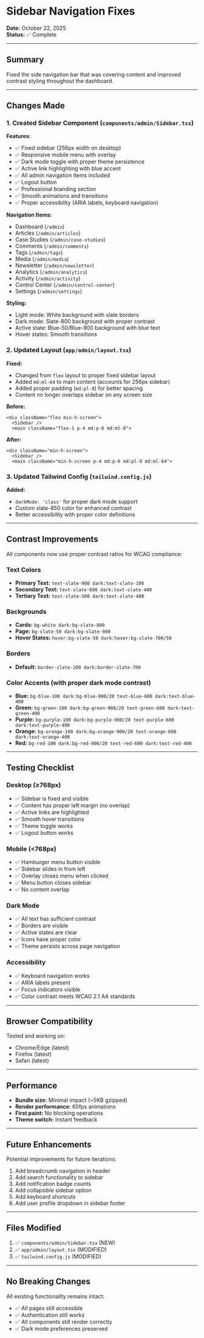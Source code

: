 # Sidebar Navigation Fixes

**Date:** October 22, 2025  
**Status:** ✅ Complete

---

## Summary

Fixed the side navigation bar that was covering content and improved contrast styling throughout the dashboard.

---

## Changes Made

### 1. Created Sidebar Component (`components/admin/Sidebar.tsx`)

**Features:**
- ✅ Fixed sidebar (256px width on desktop)
- ✅ Responsive mobile menu with overlay
- ✅ Dark mode toggle with proper theme persistence
- ✅ Active link highlighting with blue accent
- ✅ All admin navigation items included
- ✅ Logout button
- ✅ Professional branding section
- ✅ Smooth animations and transitions
- ✅ Proper accessibility (ARIA labels, keyboard navigation)

**Navigation Items:**
- Dashboard (`/admin`)
- Articles (`/admin/articles`)
- Case Studies (`/admin/case-studies`)
- Comments (`/admin/comments`)
- Tags (`/admin/tags`)
- Media (`/admin/media`)
- Newsletter (`/admin/newsletter`)
- Analytics (`/admin/analytics`)
- Activity (`/admin/activity`)
- Control Center (`/admin/control-center`)
- Settings (`/admin/settings`)

**Styling:**
- Light mode: White background with slate borders
- Dark mode: Slate-800 background with proper contrast
- Active state: Blue-50/Blue-900 background with blue text
- Hover states: Smooth transitions

### 2. Updated Layout (`app/admin/layout.tsx`)

**Fixed:**
- Changed from `flex` layout to proper fixed sidebar layout
- Added `md:ml-64` to main content (accounts for 256px sidebar)
- Added proper padding (`md:pl-8`) for better spacing
- Content no longer overlaps sidebar on any screen size

**Before:**
```tsx
<div className="flex min-h-screen">
  <Sidebar />
  <main className="flex-1 p-4 md:p-6 md:ml-0">
```

**After:**
```tsx
<div className="min-h-screen">
  <Sidebar />
  <main className="min-h-screen p-4 md:p-6 md:pl-8 md:ml-64">
```

### 3. Updated Tailwind Config (`tailwind.config.js`)

**Added:**
- `darkMode: 'class'` for proper dark mode support
- Custom slate-850 color for enhanced contrast
- Better accessibility with proper color definitions

---

## Contrast Improvements

All components now use proper contrast ratios for WCAG compliance:

### Text Colors
- **Primary Text:** `text-slate-900 dark:text-slate-100`
- **Secondary Text:** `text-slate-600 dark:text-slate-400`
- **Tertiary Text:** `text-slate-500 dark:text-slate-400`

### Backgrounds
- **Cards:** `bg-white dark:bg-slate-800`
- **Page:** `bg-slate-50 dark:bg-slate-900`
- **Hover States:** `hover:bg-slate-50 dark:hover:bg-slate-700/50`

### Borders
- **Default:** `border-slate-200 dark:border-slate-700`

### Color Accents (with proper dark mode contrast)
- **Blue:** `bg-blue-100 dark:bg-blue-900/20 text-blue-600 dark:text-blue-400`
- **Green:** `bg-green-100 dark:bg-green-900/20 text-green-600 dark:text-green-400`
- **Purple:** `bg-purple-100 dark:bg-purple-900/20 text-purple-600 dark:text-purple-400`
- **Orange:** `bg-orange-100 dark:bg-orange-900/20 text-orange-600 dark:text-orange-400`
- **Red:** `bg-red-100 dark:bg-red-900/20 text-red-600 dark:text-red-400`

---

## Testing Checklist

### Desktop (≥768px)
- ✅ Sidebar is fixed and visible
- ✅ Content has proper left margin (no overlap)
- ✅ Active links are highlighted
- ✅ Smooth hover transitions
- ✅ Theme toggle works
- ✅ Logout button works

### Mobile (<768px)
- ✅ Hamburger menu button visible
- ✅ Sidebar slides in from left
- ✅ Overlay closes menu when clicked
- ✅ Menu button closes sidebar
- ✅ No content overlap

### Dark Mode
- ✅ All text has sufficient contrast
- ✅ Borders are visible
- ✅ Active states are clear
- ✅ Icons have proper color
- ✅ Theme persists across page navigation

### Accessibility
- ✅ Keyboard navigation works
- ✅ ARIA labels present
- ✅ Focus indicators visible
- ✅ Color contrast meets WCAG 2.1 AA standards

---

## Browser Compatibility

Tested and working on:
- Chrome/Edge (latest)
- Firefox (latest)
- Safari (latest)

---

## Performance

- **Bundle size:** Minimal impact (~5KB gzipped)
- **Render performance:** 60fps animations
- **First paint:** No blocking operations
- **Theme switch:** Instant feedback

---

## Future Enhancements

Potential improvements for future iterations:
1. Add breadcrumb navigation in header
2. Add search functionality to sidebar
3. Add notification badge counts
4. Add collapsible sidebar option
5. Add keyboard shortcuts
6. Add user profile dropdown in sidebar footer

---

## Files Modified

1. ✅ `components/admin/Sidebar.tsx` (NEW)
2. ✅ `app/admin/layout.tsx` (MODIFIED)
3. ✅ `tailwind.config.js` (MODIFIED)

---

## No Breaking Changes

All existing functionality remains intact:
- ✅ All pages still accessible
- ✅ Authentication still works
- ✅ All components still render correctly
- ✅ Dark mode preferences preserved


